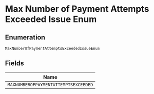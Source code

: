 
# Max Number of Payment Attempts Exceeded Issue Enum

## Enumeration

`MaxNumberOfPaymentAttemptsExceededIssueEnum`

## Fields

| Name |
|  --- |
| `MAXNUMBEROFPAYMENTATTEMPTSEXCEEDED` |

